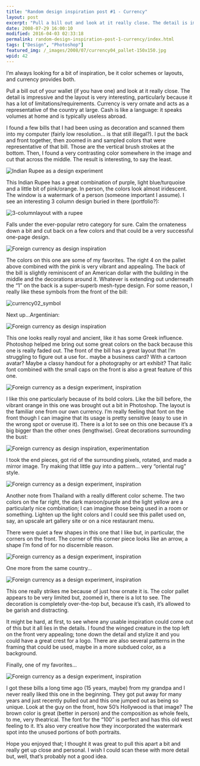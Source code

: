```yaml
---
title: "Random design inspiration post #1 - Currency"
layout: post
excerpt: "Pull a bill out and look at it really close. The detail is impressive and the layout is very interesting, particularly because it has a lot of limitations/requirements. "
date: 2008-07-29 16:00:10
modified: 2016-04-03 02:33:18
permalink: random-design-inspiration-post-1-currency/index.html
tags: ["Design", "Photoshop"]
featured_img: /_images/2008/07/currency04_pallet-150x150.jpg
wpid: 42
---
```



I’m always looking for a bit of inspiration, be it color schemes or layouts, and currency provides both.

Pull a bill out of your wallet (if you have one) and look at it really close. The detail is impressive and the layout is very interesting, particularly because it has a lot of limitations/requirements. Currency is very ornate and acts as a representative of the country at large. Cash is like a language: it speaks volumes at home and is typically useless abroad.

I found a few bills that I had been using as decoration and scanned them into my computer (fairly low resolution… is that still illegal?). I put the back and front together, then zoomed in and sampled colors that were representative of that bill. Those are the vertical brush strokes at the bottom. Then, I found a very contrasting color somewhere in the image and cut that across the middle. The result is interesting, to say the least.

![Indian Rupee as a design experiment](/_images/2008/07/currency01_pallet1.jpg "currency01_pallet1")

This Indian Rupee has a great combination of purple, light blue/turquoise and a little bit of pink/orange. In person, the colors look almost iridescent. The window is a watermark of a person (someone important I assume). I see an interesting 3 column design buried in there (portfolio?):

![3-columnlayout with a rupee](/_images/2008/07/currency01_layout-300x182.jpg "currency01_layout")

Falls under the ever-popular retro category for sure. Calm the ornateness down a bit and cut back on a few colors and that could be a very successful one-page design.

![Foreign currency as design inspiration](/_images/2008/07/currency02_pallet1.jpg "currency02_pallet1")

The colors on this one are some of my favorites. The right 4 on the pallet above combined with the pink is very vibrant and appealing. The back of the bill is slightly reminiscent of an American dollar with the building in the middle and the decorations around it. Whatever is extending out underneath the “1” on the back is a super-superb mesh-type design. For some reason, I really like these symbols from the front of the bill:

![](/_images/2008/07/currency02_symbol.jpg "currency02_symbol")

Next up…Argentinian:

![Foreign currency as design inspiration](/_images/2008/07/currency03_pallet.jpg "currency03_pallet")

This one looks really royal and ancient, like it has some Greek influence. Photoshop helped me bring out some great colors on the back because this one is really faded out. The front of the bill has a great layout that I’m struggling to figure out a use for.. maybe a business card? With a cartoon avatar? Maybe a classy handout for a photography or art exhibit? That italic font combined with the small caps on the front is also a great feature of this one.

![Foreign currency as a design experiment, inspiration](/_images/2008/07/currency04_pallet.jpg "currency04_pallet")

I like this one particularly because of its bold colors. Like the bill before, the vibrant orange in this one was brought out a bit in Photoshop. The layout is the familiar one from our own currency. I’m really feeling that font on the front though I can imagine that its usage is pretty sensitive (easy to use in the wrong spot or overuse it). There is a lot to see on this one because it’s a big bigger than the other ones (lengthwise). Great decorations surrounding the bust:

![Foreign currency as design inspiration, experimentation](/_images/2008/07/currency04_symbol.jpg "currency04_symbol")

I took the end pieces, got rid of the surrounding pixels, rotated, and made a mirror image. Try making that little guy into a pattern… very “oriental rug” style.

![Foreign currency as a design experiment, inspiration](/_images/2008/07/currency05_pallet.jpg "currency05_pallet")

Another note from Thailand with a really different color scheme. The two colors on the far right, the dark maroon/purple and the light yellow are a particularly nice combination; I can imagine those being used in a room or something. Lighten up the light colors and I could see this pallet used on, say, an upscale art gallery site or on a nice restaurant menu.

There were quiet a few shapes in this one that I like but, in particular, the corners on the front. The corner of this corner piece looks like an arrow, a shape I’m fond of for no discernible reason.

![Foreign currency as a design experiment, inspiration](/_images/2008/07/currency05_piece.jpg)

One more from the same country…

![Foreign currency as a design experiment, inspiration](/_images/2008/07/currency07_pallet.jpg)

This one really strikes me because of just how ornate it is. The color pallet appears to be very limited but, zoomed in, there is a lot to see. The decoration is completely over-the-top but, because it’s cash, it’s allowed to be garish and distracting.

It might be hard, at first, to see where any usable inspiration could come out of this but it all lies in the details. I found the winged creature in the top left on the front very appealing; tone down the detail and stylize it and you could have a great crest for a logo. There are also several patterns in the framing that could be used, maybe in a more subdued color, as a background.

Finally, one of my favorites…

![Foreign currency as a design experiment, inspiration](/_images/2008/07/currency06_pallet.jpg)

I got these bills a long time ago (15 years, maybe) from my grandpa and I never really liked this one in the beginning. They got put away for many years and just recently pulled out and this one jumped out as being so unique. Look at the guy on the front, how 50’s Hollywood is that image? The brown color is great (better in person) and the composition as whole feels, to me, very theatrical. The font for the “100” is perfect and has this old west feeling to it. It’s also very creative how they incorporated the watermark spot into the unused portions of both portraits.

Hope you enjoyed that; I thought it was great to pull this apart a bit and really get up close and personal. I wish I could scan these with more detail but, well, that’s probably not a good idea.
